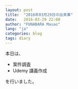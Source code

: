 ```yaml
---
layout: post
title:  "2016年03月29日の出来事"
date:   2016-03-29 22:00
author: "FUNABARA Masao"
lang: "ja"
categories: blog
tags: diary
---
```


本日は、

* 案件調査
* Udemy 講義作成

を行いました。
